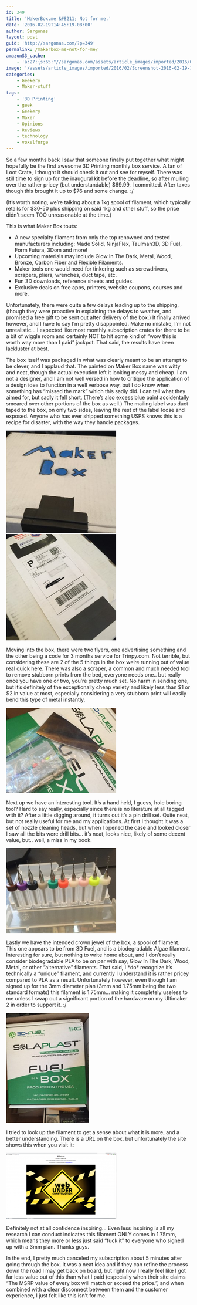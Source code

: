 ```yaml
---
id: 349
title: 'MakerBox.me &#8211; Not for me.'
date: '2016-02-19T14:45:19-08:00'
author: Sargonas
layout: post
guid: 'http://sargonas.com/?p=349'
permalink: /makerbox-me-not-for-me/
amazonS3_cache:
    - 'a:27:{s:65:"//sargonas.com/assets/article_images/imported/2016/02/2016-02-19-13.49.39.jpg";a:1:{s:9:"timestamp";i:1666568649;}s:65:"//sargonas.com/assets/article_images/imported/2016/02/2016-02-19-14.30.16.jpg";a:1:{s:9:"timestamp";i:1666568649;}s:65:"//sargonas.com/assets/article_images/imported/2016/02/2016-02-19-14.30.58.jpg";a:1:{s:9:"timestamp";i:1666568649;}s:80:"//sargonas.com/assets/article_images/imported/2016/02/2016-02-19-13.49.39-e1455921573440.jpg";a:2:{s:2:"id";i:354;s:11:"source_type";s:13:"media-library";}s:88:"//sargonas.com/assets/article_images/imported/2016/02/2016-02-19-13.49.39-e1455921573440-300x279.jpg";a:2:{s:2:"id";i:354;s:11:"source_type";s:13:"media-library";}s:120:"//sargonas-net.s3.us-west-2.amazonaws.com/sargonas.com/assets/article_images/imported/2016/02/2016-02-19-13.49.39-e1455921573440.jpg";a:2:{s:2:"id";i:354;s:11:"source_type";s:13:"media-library";}s:128:"//sargonas-net.s3.us-west-2.amazonaws.com/sargonas.com/assets/article_images/imported/2016/02/2016-02-19-13.49.39-e1455921573440-300x279.jpg";a:2:{s:2:"id";i:354;s:11:"source_type";s:13:"media-library";}s:67:"//sargonas.com/assets/article_images/imported/2016/02/2016-02-19-13.49.46-1.jpg";a:2:{s:2:"id";i:364;s:11:"source_type";s:13:"media-library";}s:75:"//sargonas.com/assets/article_images/imported/2016/02/2016-02-19-13.49.46-1-300x290.jpg";a:2:{s:2:"id";i:364;s:11:"source_type";s:13:"media-library";}s:107:"//sargonas-net.s3.us-west-2.amazonaws.com/sargonas.com/assets/article_images/imported/2016/02/2016-02-19-13.49.46-1.jpg";a:2:{s:2:"id";i:364;s:11:"source_type";s:13:"media-library";}s:115:"//sargonas-net.s3.us-west-2.amazonaws.com/sargonas.com/assets/article_images/imported/2016/02/2016-02-19-13.49.46-1-300x290.jpg";a:2:{s:2:"id";i:364;s:11:"source_type";s:13:"media-library";}s:80:"//sargonas.com/assets/article_images/imported/2016/02/2016-02-19-14.30.16-e1455921758826.jpg";a:2:{s:2:"id";i:356;s:11:"source_type";s:13:"media-library";}s:88:"//sargonas.com/assets/article_images/imported/2016/02/2016-02-19-14.30.16-e1455921758826-300x233.jpg";a:2:{s:2:"id";i:356;s:11:"source_type";s:13:"media-library";}s:120:"//sargonas-net.s3.us-west-2.amazonaws.com/sargonas.com/assets/article_images/imported/2016/02/2016-02-19-14.30.16-e1455921758826.jpg";a:2:{s:2:"id";i:356;s:11:"source_type";s:13:"media-library";}s:128:"//sargonas-net.s3.us-west-2.amazonaws.com/sargonas.com/assets/article_images/imported/2016/02/2016-02-19-14.30.16-e1455921758826-300x233.jpg";a:2:{s:2:"id";i:356;s:11:"source_type";s:13:"media-library";}s:80:"//sargonas.com/assets/article_images/imported/2016/02/2016-02-19-14.30.58-e1455921630837.jpg";a:2:{s:2:"id";i:358;s:11:"source_type";s:13:"media-library";}s:88:"//sargonas.com/assets/article_images/imported/2016/02/2016-02-19-14.30.58-e1455921630837-300x231.jpg";a:2:{s:2:"id";i:358;s:11:"source_type";s:13:"media-library";}s:120:"//sargonas-net.s3.us-west-2.amazonaws.com/sargonas.com/assets/article_images/imported/2016/02/2016-02-19-14.30.58-e1455921630837.jpg";a:2:{s:2:"id";i:358;s:11:"source_type";s:13:"media-library";}s:128:"//sargonas-net.s3.us-west-2.amazonaws.com/sargonas.com/assets/article_images/imported/2016/02/2016-02-19-14.30.58-e1455921630837-300x231.jpg";a:2:{s:2:"id";i:358;s:11:"source_type";s:13:"media-library";}s:65:"//sargonas.com/assets/article_images/imported/2016/02/2016-02-19-14.30.24.jpg";a:2:{s:2:"id";i:357;s:11:"source_type";s:13:"media-library";}s:73:"//sargonas.com/assets/article_images/imported/2016/02/2016-02-19-14.30.24-225x300.jpg";a:2:{s:2:"id";i:357;s:11:"source_type";s:13:"media-library";}s:105:"//sargonas-net.s3.us-west-2.amazonaws.com/sargonas.com/assets/article_images/imported/2016/02/2016-02-19-14.30.24.jpg";a:2:{s:2:"id";i:357;s:11:"source_type";s:13:"media-library";}s:113:"//sargonas-net.s3.us-west-2.amazonaws.com/sargonas.com/assets/article_images/imported/2016/02/2016-02-19-14.30.24-225x300.jpg";a:2:{s:2:"id";i:357;s:11:"source_type";s:13:"media-library";}s:76:"//sargonas.com/assets/article_images/imported/2016/02/Screenshot-2016-02-19-14.25.41.png";a:2:{s:2:"id";i:350;s:11:"source_type";s:13:"media-library";}s:84:"//sargonas.com/assets/article_images/imported/2016/02/Screenshot-2016-02-19-14.25.41-300x179.png";a:2:{s:2:"id";i:350;s:11:"source_type";s:13:"media-library";}s:116:"//sargonas-net.s3.us-west-2.amazonaws.com/sargonas.com/assets/article_images/imported/2016/02/Screenshot-2016-02-19-14.25.41.png";a:2:{s:2:"id";i:350;s:11:"source_type";s:13:"media-library";}s:124:"//sargonas-net.s3.us-west-2.amazonaws.com/sargonas.com/assets/article_images/imported/2016/02/Screenshot-2016-02-19-14.25.41-300x179.png";a:2:{s:2:"id";i:350;s:11:"source_type";s:13:"media-library";}}'
image: '/assets/article_images/imported/2016/02/Screenshot-2016-02-19-14.32.48-825x510.png'
categories:
    - Geekery
    - Maker-stuff
tags:
    - '3D Printing'
    - geek
    - Geekery
    - Maker
    - Opinions
    - Reviews
    - technology
    - voxelforge
---
```


So a few months back I saw that someone finally put together what might hopefully be the first awesome 3D Printing monthly box service. A fan of Loot Crate, I thought it should check it out and see for myself. There was still time to sign up for the inaugural kit before the deadline, so after mulling over the rather pricey (but understandable) $69.99, I committed. After taxes though this brought it up to $76 and some change. :/

(It’s worth noting, we’re talking about a 1kg spool of filament, which typically retails for $30-50 plus shipping on said 1kg and other stuff, so the price didn’t seem TOO unreasonable at the time.)

This is what Maker Box touts:

- A new specialty filament from only the top renowned and tested manufacturers including: Made <wbr></wbr>Solid, NinjaFlex, Taulman3D, <wbr></wbr>3D Fuel, Form Futura, 3Dom and more!
- Upcoming materials may include Glow In The Dark, Metal, Wood, Bronze, Carbon Fiber and Flexible Filaments.
- <span class="il">Maker</span> tools one would need for tinkering such as screwdrivers, scrapers, pliers, wrenches, duct tape, etc.
- Fun 3D downloads, reference sheets and guides.
- Exclusive deals on free apps, printers, website coupons, courses and more.

Unfortunately, there were quite a few delays leading up to the shipping, (though they were proactive in explaining the delays to weather, and promised a free gift to be sent out after delivery of the box.) It finally arrived however, and I have to say I’m pretty disappointed. Make no mistake, I’m not unrealistic… I expected like most monthly subscription crates for there to be a bit of wiggle room and certainly NOT to hit some kind of “wow this is worth way more than I paid” jackpot. That said, the results have been lackluster at best.

The box itself was packaged in what was clearly meant to be an attempt to be clever, and I applaud that. The painted on Maker Box name was witty and neat, though the actual execution left it looking messy and cheap. I am not a designer, and I am not well versed in how to critique the application of a design idea to function in a well verbose way, but I do know when something has “missed the mark” which this sadly did. I can tell what they aimed for, but sadly it fell short. (There’s also excess blue paint accidentally smeared over other portions of the box as well.) The mailing label was duct taped to the box, on only two sides, leaving the rest of the label loose and exposed. Anyone who has ever shipped something USPS knows this is a recipe for disaster, with the way they handle packages.

[![2016-02-19 13.49.39](/assets/article_images/imported/2016/02/2016-02-19-13.49.39-e1455921573440-300x279.jpg)](http://sargonas.com/assets/article_images/imported/2016/02/2016-02-19-13.49.39.jpg) [![](/assets/article_images/imported/2016/02/2016-02-19-13.49.46-1-300x290.jpg)](/assets/article_images/imported/2016/02/2016-02-19-13.49.46-1.jpg)

Moving into the box, there were two flyers, one advertising something and the other being a code for 3 months service for Trinpy.com. Not terrible, but considering these are 2 of the 5 things in the box we’re running out of value real quick here. There was also a scraper, a common and much needed tool to remove stubborn prints from the bed, everyone needs one.. but really once you have one or two, you’re pretty much set. No harm in sending one, but it’s definitely of the exceptionally cheap variety and likely less than $1 or $2 in value at most, especially considering a very stubborn print will easily bend this type of metal instantly.

[![2016-02-19 14.30.16](/assets/article_images/imported/2016/02/2016-02-19-14.30.16-e1455921758826-300x233.jpg)](http://sargonas.com/assets/article_images/imported/2016/02/2016-02-19-14.30.16.jpg)

Next up we have an interesting tool. It’s a hand held, I guess, hole boring tool? Hard to say really, especially since there is no literature at all tagged with it? After a little digging around, it turns out it’s a pin drill set. Quite neat, but not really useful for me and my applications. At first I thought it was a set of nozzle cleaning heads, but when I opened the case and looked closer I saw all the bits were drill bits… it’s neat, looks nice, likely of some decent value, but.. well, a miss in my book.

[![2016-02-19 14.30.58](/assets/article_images/imported/2016/02/2016-02-19-14.30.58-e1455921630837-300x231.jpg)](http://sargonas.com/assets/article_images/imported/2016/02/2016-02-19-14.30.58.jpg)

Lastly we have the intended crown jewel of the box, a spool of filament. This one appears to be from 3D Fuel, and is a biodegradable Algae filament. Interesting for sure, but nothing to write home about, and I don’t really consider biodegradable PLA to be on par with say, Glow In The Dark, Wood, Metal, or other “alternative” filaments. That said, I \*do\* recognize it’s technically a “unique” filament, and currently I understand it is rather pricey compared to PLA as a result. Unfortunately however, even though I am signed up for the 3mm diameter plan (3mm and 1.75mm being the two standard formats) this filament is 1.75mm… making it completely useless to me unless I swap out a significant portion of the hardware on my Ultimaker 2 in order to support it. :/

[![2016-02-19 14.30.24](/assets/article_images/imported/2016/02/2016-02-19-14.30.24-225x300.jpg)](/assets/article_images/imported/2016/02/2016-02-19-14.30.24.jpg)

I tried to look up the filament to get a sense about what it is more, and a better understanding. There is a URL on the box, but unfortunately the site shows this when you visit it:

[![Screenshot 2016-02-19 14.25.41](/assets/article_images/imported/2016/02/Screenshot-2016-02-19-14.25.41-300x179.png)](/assets/article_images/imported/2016/02/Screenshot-2016-02-19-14.25.41.png)

Definitely not at all confidence inspiring… Even less inspiring is all my research I can conduct indicates this filament ONLY comes in 1.75mm, which means they more or less just said “fuck it” to everyone who signed up with a 3mm plan. Thanks guys.

In the end, I pretty much canceled my subscription about 5 minutes after going through the box. It was a neat idea and if they can refine the process down the road I may get back on board, but right now I really feel like I got far less value out of this than what I paid (especially when their site claims “The MSRP value of every box will match or exceed the price.”, and when combined with a clear disconnect between them and the customer experience, I just felt like this isn’t for me.